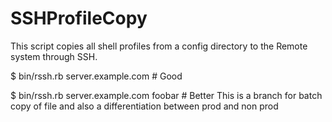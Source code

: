 SSHProfileCopy
==============

This script copies all shell profiles from a config directory to the Remote system through SSH.

$ bin/rssh.rb server.example.com                # Good

$ bin/rssh.rb server.example.com foobar         # Better
This is  a branch for batch copy of file and also a differentiation between prod and non prod


